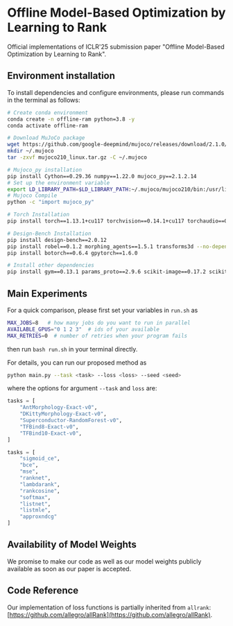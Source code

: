 # Offline Model-Based Optimization by Learning to Rank

Official implementations of ICLR'25 submission paper "Offline Model-Based Optimization by Learning to Rank". 

## Environment installation

To install dependencies and configure environments, please run commands in the terminal as follows:

```bash
# Create conda environment
conda create -n offline-ram python=3.8 -y
conda activate offline-ram

# Download MuJoCo package
wget https://github.com/google-deepmind/mujoco/releases/download/2.1.0/mujoco210-linux-x86_64.tar.gz -O mujoco210_linux.tar.gz
mkdir ~/.mujoco
tar -zxvf mujoco210_linux.tar.gz -C ~/.mujoco

# Mujoco_py installation
pip install Cython==0.29.36 numpy==1.22.0 mujoco_py==2.1.2.14
# Set up the environment variable
export LD_LIBRARY_PATH=$LD_LIBRARY_PATH:~/.mujoco/mujoco210/bin:/usr/lib/nvidia
# Mujoco Compile
python -c "import mujoco_py"

# Torch Installation
pip install torch==1.13.1+cu117 torchvision==0.14.1+cu117 torchaudio==0.13.1 --extra-index-url https://download.pytorch.org/whl/cu117

# Design-Bench Installation
pip install design-bench==2.0.12
pip install robel==0.1.2 morphing_agents==1.5.1 transforms3d --no-dependencies
pip install botorch==0.6.4 gpytorch==1.6.0

# Install other dependencies
pip install gym==0.13.1 params_proto==2.9.6 scikit-image==0.17.2 scikit-video==1.1.11 scikit-learn==0.23.1 wandb
```

## Main Experiments

For a quick comparison, please first set your variables in ``run.sh`` as 
```bash
MAX_JOBS=8   # how many jobs do you want to run in parallel
AVAILABLE_GPUS="0 1 2 3"  # ids of your available
MAX_RETRIES=0  # number of retries when your program fails
```
then run ``bash run.sh`` in your terminal directly. 


For details, you can run our proposed method as
```bash
python main.py --task <task> --loss <loss> --seed <seed>
```
where the options for argument ``--task`` and ``loss`` are:
```python
tasks = [
    "AntMorphology-Exact-v0",
    "DKittyMorphology-Exact-v0",
    "Superconductor-RandomForest-v0",
    "TFBind8-Exact-v0",
    "TFBind10-Exact-v0",
]

tasks = [
    "sigmoid_ce",
    "bce",
    "mse",
    "ranknet",
    "lambdarank",
    "rankcosine",
    "softmax",
    "listnet",
    "listmle",
    "approxndcg"
]
```

## Availability of Model Weights

We promise to make our code as well as our model weights publicly available as soon as our paper is accepted. 

## Code Reference

Our implementation of loss functions is partially inherited from ``allrank``: [https://github.com/allegro/allRank](https://github.com/allegro/allRank). 